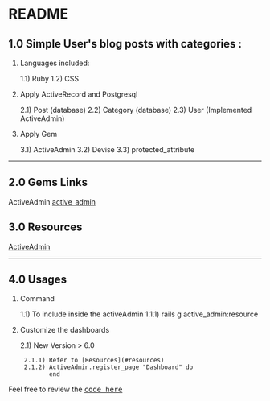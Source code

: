 # README

## 1.0 Simple User's blog posts with categories : 

1) Languages included:

	1.1) Ruby 
	1.2) CSS


2) Apply ActiveRecord and Postgresql 

	2.1) Post (database)
	2.2) Category (database)
	2.3) User (Implemented ActiveAdmin)

3) Apply Gem 

	3.1) ActiveAdmin 
	3.2) Devise
	3.3) protected_attribute


---

## 2.0 Gems Links 
ActiveAdmin [active_admin](https://github.com/activeadmin/activeadmin)

## <a name="resources"></a> 3.0 Resources 
[ActiveAdmin](http://blog.gemnasium.com/post/60090180534/activeadmin-060-is-out) 

---

## 4.0 Usages

1) Command 

	1.1) To include inside the activeAdmin 
		1.1.1) rails g active_admin:resource <Model>

2) Customize the dashboards

	2.1) New Version > 6.0  
	
		2.1.1) Refer to [Resources](#resources) 
		2.1.2) ActiveAdmin.register_page "Dashboard" do
			   end

Feel free to review the <tt>[code here](https://github.com/yclim95/user_category_post_blog)</tt> 
